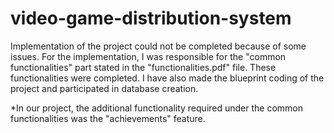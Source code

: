 # video-game-distribution-system

Implementation of the project could not be completed because of some issues. For the implementation, I was responsible for the "common functionalities" part stated in the "functionalities.pdf" file. These functionalities were completed. I have also made the blueprint coding of the project and participated in database creation.

*In our project, the additional functionality required under the common functionalities was the "achievements" feature.

